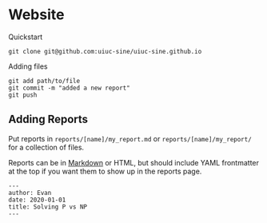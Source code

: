 # Website

Quickstart

    git clone git@github.com:uiuc-sine/uiuc-sine.github.io
    
Adding files

    git add path/to/file
    git commit -m "added a new report"
    git push
    
## Adding Reports

Put reports in `reports/[name]/my_report.md` or `reports/[name]/my_report/` for a collection of files.

Reports can be in [Markdown](https://commonmark.org/help/) or HTML, but should include YAML frontmatter at the top if you want them to show up in the reports page.

```
---
author: Evan
date: 2020-01-01
title: Solving P vs NP
---
```

